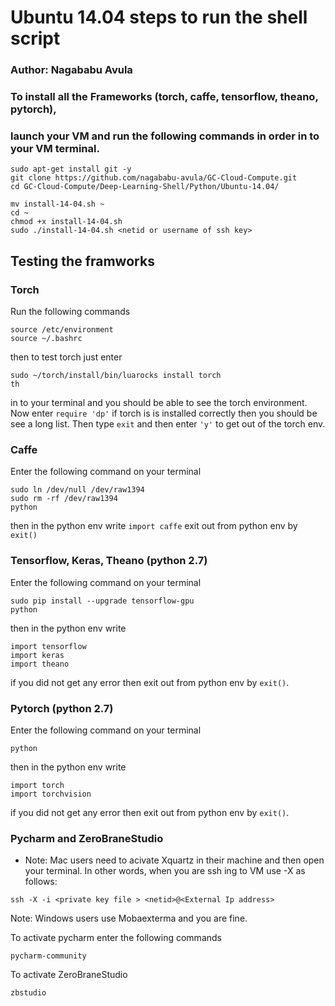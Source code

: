 # Ubuntu 14.04 steps to run the shell script
### Author: Nagababu Avula

### To install all the Frameworks (torch, caffe, tensorflow, theano, pytorch), 
### launch your VM and run the following commands in order in to your VM terminal.

```
sudo apt-get install git -y
git clone https://github.com/nagababu-avula/GC-Cloud-Compute.git
cd GC-Cloud-Compute/Deep-Learning-Shell/Python/Ubuntu-14.04/

mv install-14-04.sh ~
cd ~
chmod +x install-14-04.sh
sudo ./install-14-04.sh <netid or username of ssh key>
```

## Testing the framworks
### Torch

Run the following commands

```
source /etc/environment
source ~/.bashrc
```
then to test torch just enter
```
sudo ~/torch/install/bin/luarocks install torch 
th
```
in to your terminal and you should be able to see the torch environment. Now enter ``` require 'dp' ```
if torch is is installed correctly then you should be see a long list. 
Then type ```exit``` and then enter ```'y'``` to get out of the torch env.

### Caffe
Enter the following command on your terminal
```
sudo ln /dev/null /dev/raw1394
sudo rm -rf /dev/raw1394
python
```
then in the python env write ```import caffe```
exit out from python env by ```exit()```

### Tensorflow, Keras, Theano (python 2.7)
Enter the following command on your terminal
```
sudo pip install --upgrade tensorflow-gpu
python
```

then in the python env write
```
import tensorflow
import keras
import theano
```

if you did not get any error then exit out from python env by 
```exit()```.

### Pytorch (python 2.7)
Enter the following command on your terminal
```
python
```
then in the python env write
```
import torch
import torchvision
```
if you did not get any error then exit out from python env by 
```exit()```.

### Pycharm and ZeroBraneStudio

* Note: Mac users need to acivate Xquartz in their machine and then open your terminal. In other words, when you are ssh ing to VM use -X as follows:

```
ssh -X -i <private key file > <netid>@<External Ip address>
``` 
Note: Windows users use Mobaexterma and you are fine.

To activate pycharm enter the following commands 
```
pycharm-community
```
To activate ZeroBraneStudio
```
zbstudio
```
